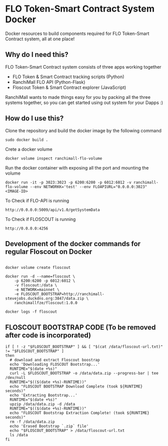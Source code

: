 # FLO Token-Smart Contract System Docker 

Docker resources to build components required for FLO Token-Smart Contract system, all at one place! 

## Why do I need this?

FLO Token-Smart Contract system consists of three apps working together 
* FLO Token & Smart Contract tracking scripts (Python)
* RanchiMall FLO API (Python-Flask)
* Floscout Token & Smart Contract explorer (JavaScript)

RanchiMall wants to made things easy for you by packing all the three systems together, so you can get started using out system for your Dapps :) 

## How do I use this?

Clone the repository and build the docker image by the following command

```
sudo docker build .
```

Crete a docker volume

```
docker volume inspect ranchimall-flo-volume
```

Run the docker container with exposing all the port and mounting the volume

```
docker run -it -p 3023:3023 -p 6200:6200 -p 6012:6012 -v ranchimall-flo-volume --env NETWORKK='test' --env FLOAPIURL="0.0.0.0:3023" <IMAGE-ID>
```

To Check if FLO-API is running

```
http://0.0.0.0:5009/api/v1.0/getSystemData
```

To Check if FLOSCOUT is running

```
http://0.0.0.0:4256
```

## Development of the docker commands for regular Floscout on Docker

```

docker volume create floscout

docker run -d --name=floscout \
    -p 6200:6200 -p 6012:6012 \
    -v floscout:/data \
    -e NETWORK=mainnet \
    -e FLOSCOUT_BOOTSTRAP=http://ranchimall-stevejobs.duckdns.org:3847/data.zip \
    ranchimallfze/floscout:1.0.0

docker logs -f floscout

```

## FLOSCOUT BOOTSTRAP CODE (To be removed after code is incorporated)

```
if [ ! -z "$FLOSCOUT_BOOTSTRAP" ] && [ "$(cat /data/floscout-url.txt)" != "$FLOSCOUT_BOOTSTRAP" ]
then
  # download and extract Floscout boostrap
  echo 'Downloading FLOSCOUT Bootstrap...'
  RUNTIME="$(date +%s)"
  curl -L $FLOSCOUT_BOOTSTRAP -o /data/data.zip --progress-bar | tee /dev/null
  RUNTIME="$(($(date +%s)-RUNTIME))"
  echo "FLOSCOUT BOOTSTRAP Download Complete (took ${RUNTIME} seconds)"
  echo 'Extracting Bootstrap...'
  RUNTIME="$(date +%s)"
  upzip /data/data.zip -d /data
  RUNTIME="$(($(date +%s)-RUNTIME))"
  echo "FLOSCOUT Bootstrap Extraction Complete! (took ${RUNTIME} seconds)"
  rm -f /data/data.zip
  echo 'Erased Bootstrap `.zip` file'
  echo "$FLOSCOUT_BOOTSTRAP" > /data/floscout-url.txt
  ls /data
fi
```

